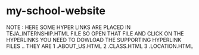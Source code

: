 # my-school-website
NOTE : HERE SOME HYPER LINKS ARE PLACED IN TEJA_INTERNSHIP.HTML FILE
SO OPEN THAT FILE AND CLICK ON THE HYPERLINKS
YOU NEED TO DOWLOAD THE SUPPORTING HYPERLINK FILES ..
THEY ARE 
1 .ABOUT_US.HTML
2 .CLASS.HTML
3 .LOCATION.HTML
